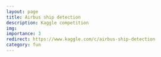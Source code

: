 ```yaml
---
layout: page
title: Airbus ship detection
description: Kaggle competition
img:
importance: 3
redirect: https://www.kaggle.com/c/airbus-ship-detection
category: fun
---
```

